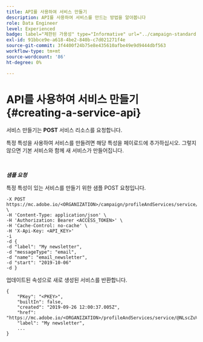 ```yaml
---
title: API를 사용하여 서비스 만들기
description: API를 사용하여 서비스를 만드는 방법을 알아봅니다
role: Data Engineer
level: Experienced
badge: label="제한된 가용성" type="Informative" url="../campaign-standard-migration-home.md" tooltip="마이그레이션된 사용자 Campaign Standard으로 제한됨"
exl-id: 91bbce9e-a618-4be2-840b-c7d021271f4e
source-git-commit: 3f4400f24b75e8e435610afbe49e9d9444dbf563
workflow-type: tm+mt
source-wordcount: '86'
ht-degree: 0%

---
```


# API를 사용하여 서비스 만들기{#creating-a-service-api}

서비스 만들기는 **POST** 서비스 리소스를 요청합니다.

특정 특성을 사용하여 서비스를 만들려면 해당 특성을 페이로드에 추가하십시오. 그렇지 않으면 기본 서비스와 함께 새 서비스가 만들어집니다.

<br/>

***샘플 요청***

특정 특성이 있는 서비스를 만들기 위한 샘플 POST 요청입니다.

```
-X POST https://mc.adobe.io/<ORGANIZATION>/campaign/profileAndServices/service/ \
-H 'Content-Type: application/json' \
-H 'Authorization: Bearer <ACCESS_TOKEN>' \
-H 'Cache-Control: no-cache' \
-H 'X-Api-Key: <API_KEY>'
-i
-d {
-d "label": "My newsletter",
-d "messageType": "email",
-d "name": "email_newsletter",
-d "start": "2019-10-06"
-d }
```

업데이트된 속성으로 새로 생성된 서비스를 반환합니다.

```
{
    "PKey": "<PKEY>",
    "builtIn": false,
    "created": "2019-09-26 12:00:37.005Z",
    "href": "https://mc.adobe.io/<ORGANIZATION>/profileAndServices/service/@NLscZuVHxdVu9rPftvrMWFfR1zRIxQGswSOmGLrK09JTF_iWhB0JCUHEndA_vvy__k9mzOYa5NVkcWDcrK8qGh0wygahX9kRcD44kiWWSEceShn3",
    "label": "My newsletter",
    ...
}
```
